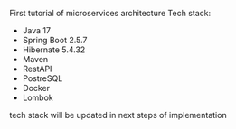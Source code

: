 First tutorial of microservices architecture
Tech stack:
- Java 17
- Spring Boot 2.5.7
- Hibernate 5.4.32
- Maven
- RestAPI
- PostreSQL
- Docker
- Lombok

tech stack will be updated in next steps of implementation